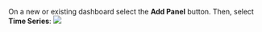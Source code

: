 On a new or existing dashboard select the **Add Panel** button. Then, select **Time Series**:
  ![](/img/docs/add-panel-time-series.png)
